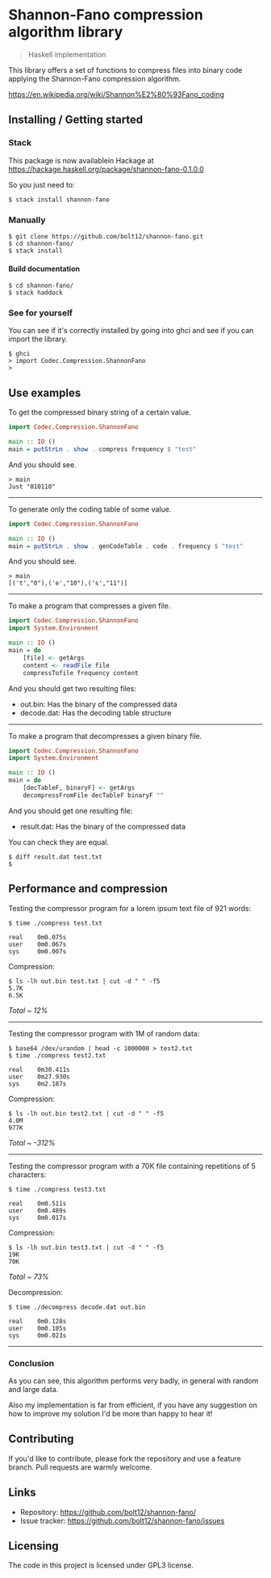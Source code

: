 # Shannon-Fano compression algorithm library
> Haskell implementation

This library offers a set of functions to compress files into binary code
applying the Shannon-Fano compression algorithm.

https://en.wikipedia.org/wiki/Shannon%E2%80%93Fano_coding

## Installing / Getting started

### Stack

This package is now availablein Hackage at https://hackage.haskell.org/package/shannon-fano-0.1.0.0

So you just need to:

```shell
$ stack install shannon-fano
```

### Manually

```shell
$ git clone https://github.com/bolt12/shannon-fano.git
$ cd shannon-fano/
$ stack install
```

#### Build documentation

```shell
$ cd shannon-fano/
$ stack haddock
```

### See for yourself

You can see if it's correctly installed by going into ghci and see if you can import the
library.

```shell
$ ghci
> import Codec.Compression.ShannonFano
>
```

## Use examples

To get the compressed binary string of a certain value.

```Haskell
import Codec.Compression.ShannonFano

main :: IO ()
main = putStrLn . show . compress frequency $ "test"
```

And you should see.

```shell
> main
Just "010110"
```

---

To generate only the coding table of some value.

```Haskell
import Codec.Compression.ShannonFano

main :: IO ()
main = putStrLn . show . genCodeTable . code . frequency $ "test"
```

And you should see.

```shell
> main
[('t',"0"),('e',"10"),('s',"11")]
```

---

To make a program that compresses a given file.

```Haskell
import Codec.Compression.ShannonFano
import System.Environment

main :: IO ()
main = do
    [file] <- getArgs
    content <- readFile file
    compressTofile frequency content
```

And you should get two resulting files:
 - out.bin: Has the binary of the compressed data
 - decode.dat: Has the decoding table structure

---

To make a program that decompresses a given binary file.

```Haskell
import Codec.Compression.ShannonFano
import System.Environment

main :: IO ()
main = do
    [decTableF, binaryF] <- getArgs
    decompressFromFile decTableF binaryF ""
```

And you should get one resulting file:
 - result.dat: Has the binary of the compressed data

You can check they are equal.

```shell
$ diff result.dat test.txt
$
```

## Performance and compression

Testing the compressor program for a lorem ipsum text file of 921 words:

```shell
$ time ./compress test.txt

real	0m0.075s
user	0m0.067s
sys     0m0.007s
```

Compression:

```shell
$ ls -lh out.bin test.txt | cut -d " " -f5
5.7K
6.5K
```

_Total ~ 12%_

---

Testing the compressor program with 1M of random data:

```shell
$ base64 /dev/urandom | head -c 1000000 > test2.txt
$ time ./compress test2.txt

real	0m30.411s
user	0m27.930s
sys     0m2.187s
```

Compression:

```shell
$ ls -lh out.bin test2.txt | cut -d " " -f5
4.0M
977K
```

_Total ~ -312%_

---

Testing the compressor program with a 70K file containing repetitions of 5 characters:

```shell
$ time ./compress test3.txt

real	0m0.511s
user	0m0.489s
sys     0m0.017s
```

Compression:

```shell
$ ls -lh out.bin test3.txt | cut -d " " -f5
19K
70K
```

_Total ~ 73%_

Decompression:

```shell
$ time ./decompress decode.dat out.bin

real	0m0.128s
user	0m0.105s
sys     0m0.023s
```

---

### Conclusion

As you can see, this algorithm performs very badly, in general with random and large data.

Also my implementation is far from efficient, if you have any suggestion on how to improve my solution
I'd be more than happy to hear it!

## Contributing

If you'd like to contribute, please fork the repository and use a feature
branch. Pull requests are warmly welcome.

## Links

- Repository: https://github.com/bolt12/shannon-fano/
- Issue tracker: https://github.com/bolt12/shannon-fano/issues

## Licensing

The code in this project is licensed under GPL3 license.
